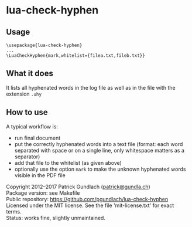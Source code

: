 # lua-check-hyphen

## Usage

    \usepackage{lua-check-hyphen}
    ...
    \LuaCheckHyphen{mark,whitelist={filea.txt,fileb.txt}}

## What it does

It lists all hyphenated words in the log file as well as in the file with the extension `.uhy`

## How to use

A typical workflow is:

* run final document
* put the correctly hyphenated words into a text file (format: each word separated with space or on a single line, only whitespace matters as a separator)
* add that file to the whitelist (as given above)
* optionally use the option `mark` to make the unknown hyphenated words visible in the PDF file


Copyright 2012–2017 Patrick Gundlach (patrick@gundla.ch)<br>
Package version: see Makefile<br>
Public repository: https://github.com/pgundlach/lua-check-hyphen<br>
Licensed under the MIT license. See the file 'mit-license.txt' for exact terms.<br>
Status: works fine, slightly unmaintained.<br>
